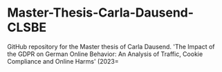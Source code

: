 # Master-Thesis-Carla-Dausend-CLSBE
GitHub repository for the Master thesis of Carla Dausend. 'The Impact of the GDPR on German Online Behavior: An Analysis of Traffic, Cookie Compliance and Online Harms' (2023=
